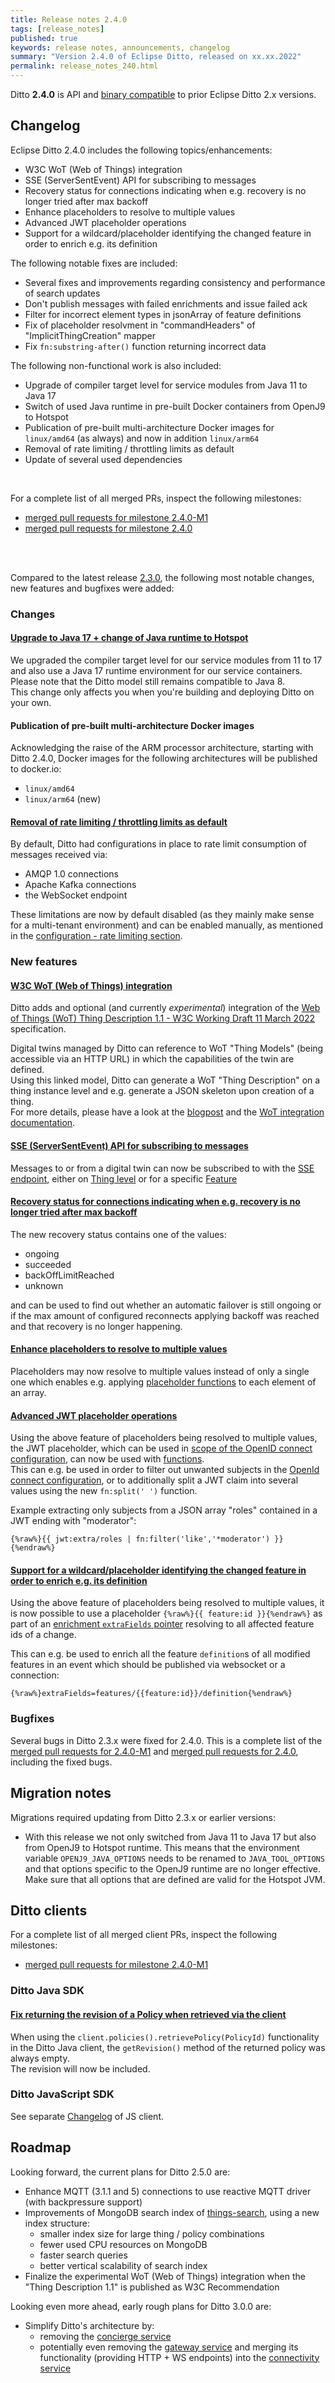 ```yaml
---
title: Release notes 2.4.0
tags: [release_notes]
published: true
keywords: release notes, announcements, changelog
summary: "Version 2.4.0 of Eclipse Ditto, released on xx.xx.2022"
permalink: release_notes_240.html
---
```


Ditto **2.4.0** is API and [binary compatible](https://github.com/eclipse/ditto/blob/master/documentation/src/main/resources/architecture/DADR-0005-semantic-versioning.md)
to prior Eclipse Ditto 2.x versions.

## Changelog

Eclipse Ditto 2.4.0 includes the following topics/enhancements:

* W3C WoT (Web of Things) integration
* SSE (ServerSentEvent) API for subscribing to messages
* Recovery status for connections indicating when e.g. recovery is no longer tried after max backoff
* Enhance placeholders to resolve to multiple values
* Advanced JWT placeholder operations
* Support for a wildcard/placeholder identifying the changed feature in order to enrich e.g. its definition

The following notable fixes are included:

* Several fixes and improvements regarding consistency and performance of search updates
* Don't publish messages with failed enrichments and issue failed ack
* Filter for incorrect element types in jsonArray of feature definitions
* Fix of placeholder resolvment in "commandHeaders" of "ImplicitThingCreation" mapper
* Fix `fn:substring-after()` function returning incorrect data

The following non-functional work is also included:

* Upgrade of compiler target level for service modules from Java 11 to Java 17
* Switch of used Java runtime in pre-built Docker containers from OpenJ9 to Hotspot
* Publication of pre-built multi-architecture Docker images for `linux/amd64` (as always) and now in addition `linux/arm64`
* Removal of rate limiting / throttling limits as default
* Update of several used dependencies

<br/>

For a complete list of all merged PRs, inspect the following milestones:
* [merged pull requests for milestone 2.4.0-M1](https://github.com/eclipse/ditto/pulls?q=is:pr+milestone:2.4.0-M1)
* [merged pull requests for milestone 2.4.0](https://github.com/eclipse/ditto/pulls?q=is:pr+milestone:2.4.0)

<br/>
<br/>

Compared to the latest release [2.3.0](release_notes_230.html), the following most notable changes, new features and
bugfixes were added:


### Changes

#### [Upgrade to Java 17 + change of Java runtime to Hotspot](https://github.com/eclipse/ditto/issues/1283)

We upgraded the compiler target level for our service modules from 11 to 17 and also use a Java 17 runtime environment
for our service containers. Please note that the Ditto model still remains compatible to Java 8.  
This change only affects you when you're building and deploying Ditto on your own.

#### Publication of pre-built multi-architecture Docker images

Acknowledging the raise of the ARM processor architecture, starting with Ditto 2.4.0, 
Docker images for the following architectures will be published to docker.io:
* `linux/amd64`
* `linux/arm64` (new)

#### [Removal of rate limiting / throttling limits as default](https://github.com/eclipse/ditto/pull/1324)

By default, Ditto had configurations in place to rate limit consumption of messages received via:
* AMQP 1.0 connections
* Apache Kafka connections
* the WebSocket endpoint

These limitations are now by default disabled (as they mainly make sense for a multi-tenant environment) 
and can be enabled manually, as mentioned in the [configuration - rate limiting section](installation-operating.html#rate-limiting).


### New features

#### [W3C WoT (Web of Things) integration](https://github.com/eclipse/ditto/issues/1034)

Ditto adds and optional (and currently *experimental*) integration of the 
[Web of Things (WoT) Thing Description 1.1 - W3C Working Draft 11 March 2022](https://www.w3.org/TR/2022/WD-wot-thing-description11-20220311/) specification.

Digital twins managed by Ditto can reference to WoT "Thing Models" (being accessible via an HTTP URL) in which the
capabilities of the twin are defined.  
Using this linked model, Ditto can generate a WoT "Thing Description" on a thing instance level and e.g. generate a JSON
skeleton upon creation of a thing.  
For more details, please have a look at the [blogpost](2022-03-03-wot-integration.html) and the 
[WoT integration documentation](basic-wot-integration.html).

#### [SSE (ServerSentEvent) API for subscribing to messages](https://github.com/eclipse/ditto/issues/1186)

Messages to or from a digital twin can now be subscribed to with the [SSE endpoint](httpapi-sse.html), either on 
[Thing level](httpapi-sse.html#subscribe-for-messages-for-a-specific-thing) or for a specific 
[Feature](httpapi-sse.html#subscribe-for-messages-of-a-specific-feature-of-a-specific-thing)

#### [Recovery status for connections indicating when e.g. recovery is no longer tried after max backoff](https://github.com/eclipse/ditto/pull/1336)

The new recovery status contains one of the values:
* ongoing
* succeeded
* backOffLimitReached
* unknown

and can be used to find out whether an automatic failover is still ongoing or if the max amount of configured reconnects 
applying backoff was reached and that recovery is no longer happening.

#### [Enhance placeholders to resolve to multiple values](https://github.com/eclipse/ditto/pull/1331)

Placeholders may now resolve to multiple values instead of only a single one which enables e.g. applying 
[placeholder functions](basic-placeholders.html#function-expressions) to each element of an array.

#### [Advanced JWT placeholder operations](https://github.com/eclipse/ditto/pull/1309)

Using the above feature of placeholders being resolved to multiple values, the JWT placeholder, which can be used
in [scope of the OpenID connect configuration](basic-placeholders.html#scope-openid-connect-configuration), can now 
be used with [functions](basic-placeholders.html#function-expressions).  
This can e.g. be used in order to filter out unwanted subjects in the 
[OpenId connect configuration](installation-operating.html#openid-connect), or to additionally split a JWT claim into 
several values using the new `fn:split(' ')` function.

Example extracting only subjects from a JSON array "roles" contained in a JWT ending with "moderator": 
```
{%raw%}{{ jwt:extra/roles | fn:filter('like','*moderator') }}{%endraw%}
```

#### [Support for a wildcard/placeholder identifying the changed feature in order to enrich e.g. its definition](https://github.com/eclipse/ditto/issues/710)

Using the above feature of placeholders being resolved to multiple values, it is now possible to use a placeholder 
`{%raw%}{{ feature:id }}{%endraw%}` as part of an [enrichment `extraFields` pointer](basic-enrichment.html) resolving
to all affected feature ids of a change.

This can e.g. be used to enrich all the feature `definition`s of all modified features in an event which should be 
published via websocket or a connection:
```
{%raw%}extraFields=features/{{feature:id}}/definition{%endraw%}
```


### Bugfixes

Several bugs in Ditto 2.3.x were fixed for 2.4.0.
This is a complete list of the
[merged pull requests for 2.4.0-M1](https://github.com/eclipse/ditto/pulls?q=is%3Apr+milestone%3A2.4.0-M1) and 
[merged pull requests for 2.4.0](https://github.com/eclipse/ditto/pulls?q=is%3Apr+milestone%3A2.4.0), 
including the fixed bugs.


## Migration notes

Migrations required updating from Ditto 2.3.x or earlier versions:
* With this release we not only switched from Java 11 to Java 17 but also from OpenJ9 to Hotspot runtime.
  This means that the environment variable `OPENJ9_JAVA_OPTIONS` needs to be renamed to `JAVA_TOOL_OPTIONS` and that 
  options specific to the OpenJ9 runtime are no longer effective.  
  Make sure that all options that are defined are valid for the Hotspot JVM.


## Ditto clients

For a complete list of all merged client PRs, inspect the following milestones:
* [merged pull requests for milestone 2.4.0-M1](https://github.com/eclipse/ditto-clients/pulls?q=is:pr+milestone:2.4.0-M1)

### Ditto Java SDK

#### [Fix returning the revision of a Policy when retrieved via the client](https://github.com/eclipse/ditto-clients/pull/182)

When using the `client.policies().retrievePolicy(PolicyId)` functionality in the Ditto Java client, the `getRevision()`
method of the returned policy was always empty.  
The revision will now be included.

### Ditto JavaScript SDK

See separate [Changelog](https://github.com/eclipse/ditto-clients/blob/master/javascript/CHANGELOG.md) of JS client.


## Roadmap

Looking forward, the current plans for Ditto 2.5.0 are:
* Enhance MQTT (3.1.1 and 5) connections to use reactive MQTT driver (with backpressure support)
* Improvements of MongoDB search index of [things-search](architecture-services-things-search.html), using a new index 
  structure:
  * smaller index size for large thing / policy combinations
  * fewer used CPU resources on MongoDB
  * faster search queries
  * better vertical scalability of search index
* Finalize the experimental WoT (Web of Things) integration when the "Thing Description 1.1" is published as W3C Recommendation

Looking even more ahead, early rough plans for Ditto 3.0.0 are:
* Simplify Ditto's architecture by:
  * removing the [concierge service](architecture-services-concierge.html)
  * potentially even removing the [gateway service](architecture-services-gateway.html) and merging its 
    functionality (providing HTTP + WS endpoints) into the 
    [connectivity service](architecture-services-connectivity.html)
